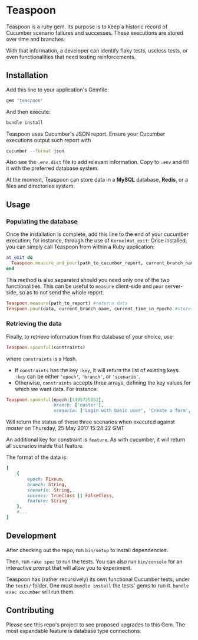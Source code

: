 # Teaspoon

Teaspoon is a ruby gem. Its purpose is to keep a historic record of Cucumber scenario failures and successes. These executions are stored over time and branches. 

With that information, a developer can identify flaky tests, useless tests, or even functionalities that need testing reinforcements.

## Installation

Add this line to your application's Gemfile:

```ruby
gem 'teaspoon'
```

And then execute:

```bash
bundle install
```

Teaspoon uses Cucumber's JSON report. Ensure your Cucumber executions output such report with

```bash
cucumber --format json
```

Also see the `.env.dist` file to add relevant information. Copy to `.env` and fill it with the preferred database system.

At the moment, Teaspoon can store data in a **MySQL** database, **Redis**, or a files and directories system.

## Usage

### Populating the database

Once the installation is complete, add this line to the end of your cucumber execution; for instance, through the use of `Kernel#at_exit`: 
Once installed, you can simply call Teaspoon from within a Ruby application:
 
```ruby
at_exit do
  Teaspoon.measure_and_pour(path_to_cucumber_report, current_branch_name, current_time_in_epoch)
end
```

This method is also separated should you need only one of the two functionalities. This can be useful to `measure` client-side and `pour` server-side, so as to not send the whole report.

```ruby
Teaspoon.measure(path_to_report) #returns data
Teaspoon.pour(data, current_branch_name, current_time_in_epoch) #stores data
```

### Retrieving the data

Finally, to retrieve information from the database of your choice, use

```ruby
Teaspoon.spoonful(constraints)
```

where `constraints` is a Hash.
* If `constraints` has the key `:key`, it will return the list of existing keys. `:key` can be either `'epoch'`, `'branch'`, or `'scenario'`.
* Otherwise, `constraints` accepts three arrays, defining the key values for which we want data. For instance:
```ruby
Teaspoon.spoonful(epoch:[1495725862], 
                  branch: ['master'], 
                  scenario: ['Login with basic user', 'Create a form', 'Pay with credit card'])
```

Will return the status of these three scenarios when executed against *master* on Thursday, 25 May 2017 15:24:22 GMT

An additional key for constraint is `feature`. As with cucumber, it will return all scenarios inside that feature.

The format of the data is:
```ruby
[
    {
        epoch: Fixnum,
        branch: String,
        scenario: String,
        success: TrueClass || FalseClass,
        feature: String
    },
    #...
]
```

## Development

After checking out the repo, run `bin/setup` to install dependencies. 

Then, run `rake spec` to run the tests. You can also run `bin/console` for an interactive prompt that will allow you to experiment.

Teaspoon has (rather recursively) its own functional Cucumber tests, under the `tests/` folder. One must `bundle install` the tests' gems to run it. `bundle exec cucumber` will run them.

## Contributing

Please see this repo's project to see proposed upgrades to this Gem. The most expandable feature is database type connections.

